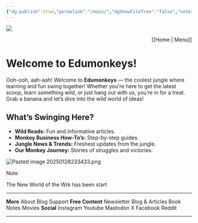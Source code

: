 ```yaml
---
{"dg-publish":true,"permalink":"/main/","dgShowFileTree":"false","noteIcon":""}
---
```



![](https://i.imgur.com/tc3URDE.png)<p align="right">[[Home \| Menu]]</p>


# Welcome to Edumonkeys!

Ooh-ooh, aah-aah! Welcome to **Edumonkeys** — the coolest jungle where learning and fun swing together! Whether you're here to get the latest scoop, learn something wild, or just hang out with us, you’re in for a treat. Grab a banana and let’s dive into the wild world of ideas!

## What’s Swinging Here?

- **Wild Reads:** Fun and informative articles.
- **Monkey Business How-To’s:** Step-by-step guides.
- **Jungle News & Trends:** Freshest updates from the jungle.
- **Our Monkey Journey:** Stories of struggles and victories.









![Pasted image 20250128233433.png](/img/user/ApePasalai/Shadow%20Attachments/Pasted%20image%2020250128233433.png)


>[!Note]
>The New World of the Wrk has been start

---

**More**  About  Blog  Support
**Free Content**  Newsletter  Blog & Articles  Book Notes  Movies
**Social**  Instagram  Youtube  Mastodon  X  Facebook  Reddit   

---


